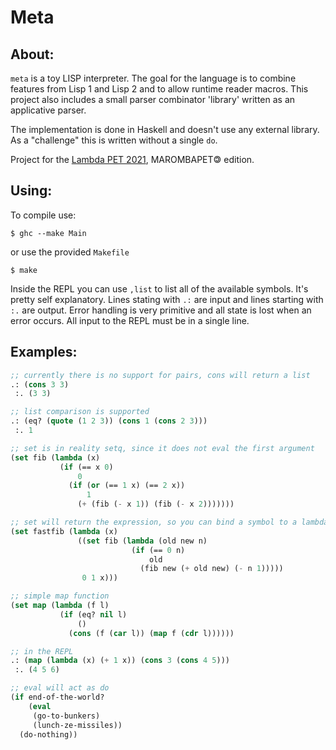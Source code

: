 # Meta

## About:

`meta` is a toy LISP interpreter. The goal for the language is to combine features from Lisp 1 and Lisp 2
and to allow runtime reader macros. This project also includes a small
parser combinator 'library' written as an applicative parser.

The implementation is done in Haskell and doesn't use any external library. As a "challenge" this is written without a single `do`.

Project for the [Lambda PET 2021](https://github.com/petcomp-unioeste/lambda-pet/tree/Lambda2021), MAROMBAPET🄯 edition.

## Using:

To compile use:

`$ ghc --make Main`

or use the provided `Makefile`

`$ make`

Inside the REPL you can use `,list` to list all of the available symbols. It's pretty self explanatory. Lines stating with `.:` are input and
lines starting with `:.` are output. Error handling is very primitive and all state is lost when an error occurs. All input to the REPL must be in a single line.

## Examples:

```lisp
;; currently there is no support for pairs, cons will return a list
.: (cons 3 3)
 :. (3 3)

;; list comparison is supported
.: (eq? (quote (1 2 3)) (cons 1 (cons 2 3)))
 :. 1

;; set is in reality setq, since it does not eval the first argument
(set fib (lambda (x)
           (if (== x 0)
               0
             (if (or (== 1 x) (== 2 x))
                 1
               (+ (fib (- x 1)) (fib (- x 2)))))))

;; set will return the expression, so you can bind a symbol to a lambda and call it at the same time
(set fastfib (lambda (x)
               ((set fib (lambda (old new n)
                           (if (== 0 n)
                               old
                             (fib new (+ old new) (- n 1)))))
                0 1 x)))

;; simple map function
(set map (lambda (f l)
           (if (eq? nil l)
               ()
             (cons (f (car l)) (map f (cdr l))))))

;; in the REPL
.: (map (lambda (x) (+ 1 x)) (cons 3 (cons 4 5)))
 :. (4 5 6)

;; eval will act as do
(if end-of-the-world?
    (eval
     (go-to-bunkers)
     (lunch-ze-missiles))
  (do-nothing))
```
